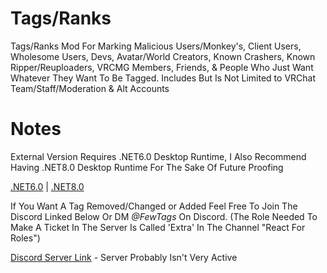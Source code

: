 # Tags/Ranks
Tags/Ranks Mod For Marking Malicious Users/Monkey's, Client Users, Wholesome Users, Devs, 
Avatar/World Creators, Known Crashers, Known Ripper/Reuploaders, VRCMG Members, Friends, 
& People Who Just Want Whatever They Want To Be Tagged. Includes But Is Not Limited to VRChat Team/Staff/Moderation & Alt Accounts

# Notes
External Version Requires .NET6.0 Desktop Runtime, I Also Recommend Having .NET8.0 Desktop Runtime For The Sake Of Future Proofing

[.NET6.0](https://dotnet.microsoft.com/en-us/download/dotnet/6.0) | [.NET8.0](https://dotnet.microsoft.com/en-us/download/dotnet/8.0)

If You Want A Tag Removed/Changed or Added Feel Free To Join The Discord Linked Below Or DM *@FewTags* On Discord.
(The Role Needed To Make A Ticket In The Server Is Called 'Extra' In The Channel "React For Roles")

[Discord Server Link](https://discord.gg/EN4RrZR) - Server Probably Isn't Very Active
